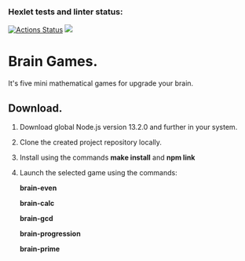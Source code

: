 ### Hexlet tests and linter status:
[![Actions Status](https://github.com/IamUnranked/frontend-project-44/workflows/hexlet-check/badge.svg)](https://github.com/IamUnranked/frontend-project-44/actions)
<a href="https://codeclimate.com/github/IamUnranked/frontend-project-44/maintainability"><img src="https://api.codeclimate.com/v1/badges/d9a9f931105fdb124a32/maintainability" /></a>

# Brain Games. #

It's five mini mathematical games for upgrade your brain.

 ## Download. ##
 1. Download global Node.js version 13.2.0 and further in your system.


2. Clone the created project repository locally.


3. Install using the commands **make install** and **npm link**


4. Launch the selected game using the commands:
  
      **brain-even**

      **brain-calc**

      **brain-gcd**

      **brain-progression**

      **brain-prime**
